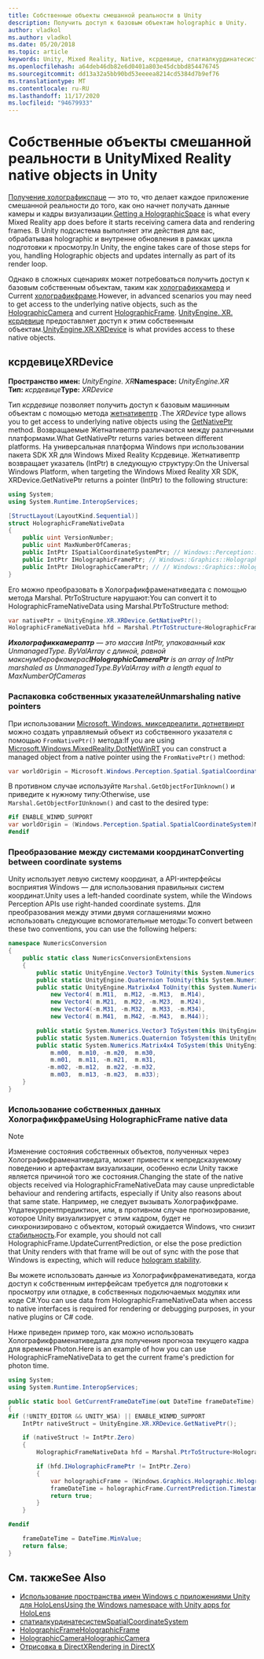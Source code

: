 ```yaml
---
title: Собственные объекты смешанной реальности в Unity
description: Получить доступ к базовым объектам holographic в Unity.
author: vladkol
ms.author: vladkol
ms.date: 05/20/2018
ms.topic: article
keywords: Unity, Mixed Reality, Native, ксрдевице, спатиалкурдинатесистем, холографикфраме, холографиккамера, испатиалкурдинатесистем, iholographicframe, iholographiccamera, getnativeptr, гарнитура смешанной реальности, гарнитура Windows Mixed Reality, гарнитура виртуальной реальности
ms.openlocfilehash: a64deb46db82e6d0401a803e45dcbbd854476745
ms.sourcegitcommit: dd13a32a5bb90bd53eeeea8214cd5384d7b9ef76
ms.translationtype: MT
ms.contentlocale: ru-RU
ms.lasthandoff: 11/17/2020
ms.locfileid: "94679933"
---
```

# <a name="mixed-reality-native-objects-in-unity"></a><span data-ttu-id="5f445-104">Собственные объекты смешанной реальности в Unity</span><span class="sxs-lookup"><span data-stu-id="5f445-104">Mixed Reality native objects in Unity</span></span>

<span data-ttu-id="5f445-105">[Получение холографикспаце](../native/getting-a-holographicspace.md) — это то, что делает каждое приложение смешанной реальности до того, как оно начнет получать данные камеры и кадры визуализации.</span><span class="sxs-lookup"><span data-stu-id="5f445-105">[Getting a HolographicSpace](../native/getting-a-holographicspace.md) is what every Mixed Reality app does before it starts receiving camera data and rendering frames.</span></span> <span data-ttu-id="5f445-106">В Unity подсистема выполняет эти действия для вас, обрабатывая holographic и внутренне обновления в рамках цикла подготовки к просмотру.</span><span class="sxs-lookup"><span data-stu-id="5f445-106">In Unity, the engine takes care of those steps for you, handling Holographic objects and updates internally as part of its render loop.</span></span>

<span data-ttu-id="5f445-107">Однако в сложных сценариях может потребоваться получить доступ к базовым собственным объектам, таким как <a href="https://docs.microsoft.com/uwp/api/windows.graphics.holographic.holographiccamera" target="_blank">холографиккамера</a> и Current <a href="https://docs.microsoft.com/uwp/api/windows.graphics.holographic.holographicframe" target="_blank">холографикфраме</a>.</span><span class="sxs-lookup"><span data-stu-id="5f445-107">However, in advanced scenarios you may need to get access to the underlying native objects, such as the <a href="https://docs.microsoft.com/uwp/api/windows.graphics.holographic.holographiccamera" target="_blank">HolographicCamera</a> and current <a href="https://docs.microsoft.com/uwp/api/windows.graphics.holographic.holographicframe" target="_blank">HolographicFrame</a>.</span></span> <span data-ttu-id="5f445-108"><a href="https://docs.unity3d.com/ScriptReference/XR.XRDevice.html" target="_blank">UnityEngine. XR. ксрдевице</a> предоставляет доступ к этим собственным объектам.</span><span class="sxs-lookup"><span data-stu-id="5f445-108"><a href="https://docs.unity3d.com/ScriptReference/XR.XRDevice.html" target="_blank">UnityEngine.XR.XRDevice</a> is what provides access to these native objects.</span></span>

## <a name="xrdevice"></a><span data-ttu-id="5f445-109">ксрдевице</span><span class="sxs-lookup"><span data-stu-id="5f445-109">XRDevice</span></span> 

<span data-ttu-id="5f445-110">**Пространство имен:** *UnityEngine. XR*</span><span class="sxs-lookup"><span data-stu-id="5f445-110">**Namespace:** *UnityEngine.XR*</span></span><br>
<span data-ttu-id="5f445-111">**Тип:** *ксрдевице*</span><span class="sxs-lookup"><span data-stu-id="5f445-111">**Type:** *XRDevice*</span></span>

<span data-ttu-id="5f445-112">Тип *ксрдевице* позволяет получить доступ к базовым машинным объектам с помощью метода <a href="https://docs.unity3d.com/ScriptReference/XR.XRDevice.GetNativePtr.html" target="_blank">жетнативептр</a> .</span><span class="sxs-lookup"><span data-stu-id="5f445-112">The *XRDevice* type allows you to get access to underlying native objects using the <a href="https://docs.unity3d.com/ScriptReference/XR.XRDevice.GetNativePtr.html" target="_blank">GetNativePtr</a> method.</span></span> <span data-ttu-id="5f445-113">Возвращаемые Жетнативептр различаются между различными платформами.</span><span class="sxs-lookup"><span data-stu-id="5f445-113">What GetNativePtr returns varies between different platforms.</span></span> <span data-ttu-id="5f445-114">На универсальная платформа Windows при использовании пакета SDK XR для Windows Mixed Reality Ксрдевице. Жетнативептр возвращает указатель (IntPtr) в следующую структуру:</span><span class="sxs-lookup"><span data-stu-id="5f445-114">On the Universal Windows Platform, when targeting the Windows Mixed Reality XR SDK, XRDevice.GetNativePtr returns a pointer (IntPtr) to the following structure:</span></span> 

```cs
using System;
using System.Runtime.InteropServices;

[StructLayout(LayoutKind.Sequential)]
struct HolographicFrameNativeData
{
    public uint VersionNumber;
    public uint MaxNumberOfCameras;
    public IntPtr ISpatialCoordinateSystemPtr; // Windows::Perception::Spatial::ISpatialCoordinateSystem
    public IntPtr IHolographicFramePtr; // Windows::Graphics::Holographic::IHolographicFrame 
    public IntPtr IHolographicCameraPtr; // // Windows::Graphics::Holographic::IHolographicCamera
}
```
<span data-ttu-id="5f445-115">Его можно преобразовать в Холографикфраменативедата с помощью метода Marshal. PtrToStructure нарушают:</span><span class="sxs-lookup"><span data-stu-id="5f445-115">You can convert it to HolographicFrameNativeData using Marshal.PtrToStructure method:</span></span>
```cs
var nativePtr = UnityEngine.XR.XRDevice.GetNativePtr();
HolographicFrameNativeData hfd = Marshal.PtrToStructure<HolographicFrameNativeData>(nativePtr);
```
<span data-ttu-id="5f445-116">***Ихолографиккамераптр** — это массив IntPtr, упакованный как UnmanagedType. ByValArray с длиной, равной макснумберофкамерас*</span><span class="sxs-lookup"><span data-stu-id="5f445-116">***IHolographicCameraPtr** is an array of IntPtr marshaled as UnmanagedType.ByValArray with a length equal to MaxNumberOfCameras*</span></span> 

### <a name="unmarshaling-native-pointers"></a><span data-ttu-id="5f445-117">Распаковка собственных указателей</span><span class="sxs-lookup"><span data-stu-id="5f445-117">Unmarshaling native pointers</span></span>

<span data-ttu-id="5f445-118">При использовании [Microsoft. Windows. микседреалити. дотнетвинрт](https://www.nuget.org/packages/Microsoft.Windows.MixedReality.DotNetWinRT) можно создать управляемый объект из собственного указателя с помощью `FromNativePtr()` метода:</span><span class="sxs-lookup"><span data-stu-id="5f445-118">If you are using [Microsoft.Windows.MixedReality.DotNetWinRT](https://www.nuget.org/packages/Microsoft.Windows.MixedReality.DotNetWinRT) you can construct a managed object from a native pointer using the `FromNativePtr()` method:</span></span>

```cs
var worldOrigin = Microsoft.Windows.Perception.Spatial.SpatialCoordinateSystem.FromNativePtr(hfd.ISpatialCoordinateSystemPtr);
```

<span data-ttu-id="5f445-119">В противном случае используйте `Marshal.GetObjectForIUnknown()` и приведите к нужному типу:</span><span class="sxs-lookup"><span data-stu-id="5f445-119">Otherwise, use `Marshal.GetObjectForIUnknown()` and cast to the desired type:</span></span>

```cs
#if ENABLE_WINMD_SUPPORT
var worldOrigin = (Windows.Perception.Spatial.SpatialCoordinateSystem)Marshal.GetObjectForIUnknown(hfd.ISpatialCoordinateSystemPtr);
#endif
```

### <a name="converting-between-coordinate-systems"></a><span data-ttu-id="5f445-120">Преобразование между системами координат</span><span class="sxs-lookup"><span data-stu-id="5f445-120">Converting between coordinate systems</span></span>

<span data-ttu-id="5f445-121">Unity использует левую систему координат, а API-интерфейсы восприятия Windows — для использования правильных систем координат.</span><span class="sxs-lookup"><span data-stu-id="5f445-121">Unity uses a left-handed coordinate system, while the Windows Perception APIs use right-handed coordinate systems.</span></span> <span data-ttu-id="5f445-122">Для преобразования между этими двумя соглашениями можно использовать следующие вспомогательные методы:</span><span class="sxs-lookup"><span data-stu-id="5f445-122">To convert between these two conventions, you can use the following helpers:</span></span>

```cs
namespace NumericsConversion
{
    public static class NumericsConversionExtensions
    {
        public static UnityEngine.Vector3 ToUnity(this System.Numerics.Vector3 v) => new UnityEngine.Vector3(v.X, v.Y, -v.Z);
        public static UnityEngine.Quaternion ToUnity(this System.Numerics.Quaternion q) => new UnityEngine.Quaternion(-q.X, -q.Y, q.Z, q.W);
        public static UnityEngine.Matrix4x4 ToUnity(this System.Numerics.Matrix4x4 m) => new UnityEngine.Matrix4x4(
            new Vector4( m.M11,  m.M12, -m.M13,  m.M14),
            new Vector4( m.M21,  m.M22, -m.M23,  m.M24),
            new Vector4(-m.M31, -m.M32,  m.M33, -m.M34),
            new Vector4( m.M41,  m.M42, -m.M43,  m.M44));

        public static System.Numerics.Vector3 ToSystem(this UnityEngine.Vector3 v) => new System.Numerics.Vector3(v.x, v.y, -v.z);
        public static System.Numerics.Quaternion ToSystem(this UnityEngine.Quaternion q) => new System.Numerics.Quaternion(-q.x, -q.y, q.z, q.w);
        public static System.Numerics.Matrix4x4 ToSystem(this UnityEngine.Matrix4x4 m) => new System.Numerics.Matrix4x4(
            m.m00,  m.m10, -m.m20,  m.m30,
            m.m01,  m.m11, -m.m21,  m.m31,
           -m.m02, -m.m12,  m.m22, -m.m32,
            m.m03,  m.m13, -m.m23,  m.m33);
    }
}
```

### <a name="using-holographicframe-native-data"></a><span data-ttu-id="5f445-123">Использование собственных данных Холографикфраме</span><span class="sxs-lookup"><span data-stu-id="5f445-123">Using HolographicFrame native data</span></span>

> [!NOTE]
> <span data-ttu-id="5f445-124">Изменение состояния собственных объектов, полученных через Холографикфраменативедата, может привести к непредсказуемому поведению и артефактам визуализации, особенно если Unity также является причиной того же состояния.</span><span class="sxs-lookup"><span data-stu-id="5f445-124">Changing the state of the native objects received via HolographicFrameNativeData may cause unpredictable behaviour and rendering artifacts, especially if Unity also reasons about that same state.</span></span>  <span data-ttu-id="5f445-125">Например, не следует вызывать Холографикфраме. Упдатекуррентпредиктион, или, в противном случае прогнозирование, которое Unity визуализирует с этим кадром, будет не синхронизировано с объектом, который ожидается Windows, что снизит [стабильность](../platform-capabilities-and-apis/hologram-stability.md).</span><span class="sxs-lookup"><span data-stu-id="5f445-125">For example, you should not call HolographicFrame.UpdateCurrentPrediction, or else the pose prediction that Unity renders with that frame will be out of sync with the pose that Windows is expecting, which will reduce [hologram stability](../platform-capabilities-and-apis/hologram-stability.md).</span></span>

<span data-ttu-id="5f445-126">Вы можете использовать данные из Холографикфраменативедата, когда доступ к собственным интерфейсам требуется для подготовки к просмотру или отладке, в собственных подключаемых модулях или коде C#.</span><span class="sxs-lookup"><span data-stu-id="5f445-126">You can use data from HolographicFrameNativeData when access to native interfaces is required for rendering or debugging purposes, in your native plugins or C# code.</span></span> 

<span data-ttu-id="5f445-127">Ниже приведен пример того, как можно использовать Холографикфраменативедата для получения прогноза текущего кадра для времени Photon.</span><span class="sxs-lookup"><span data-stu-id="5f445-127">Here is an example of how you can use HolographicFrameNativeData to get the current frame's prediction for photon time.</span></span> 
```cs
using System;
using System.Runtime.InteropServices;

public static bool GetCurrentFrameDateTime(out DateTime frameDateTime)
{
#if (!UNITY_EDITOR && UNITY_WSA) || ENABLE_WINMD_SUPPORT
    IntPtr nativeStruct = UnityEngine.XR.XRDevice.GetNativePtr();

    if (nativeStruct != IntPtr.Zero)
    {
        HolographicFrameNativeData hfd = Marshal.PtrToStructure<HolographicFrameNativeData>(nativeStruct);

        if (hfd.IHolographicFramePtr != IntPtr.Zero)
        {
            var holographicFrame = (Windows.Graphics.Holographic.HolographicFrame)Marshal.GetObjectForIUnknown(hfd.IHolographicFramePtr);
            frameDateTime = holographicFrame.CurrentPrediction.Timestamp.TargetTime.DateTime;
            return true;
        }
    }

#endif

    frameDateTime = DateTime.MinValue;
    return false;
}

```

## <a name="see-also"></a><span data-ttu-id="5f445-128">См. также</span><span class="sxs-lookup"><span data-stu-id="5f445-128">See Also</span></span>
* [<span data-ttu-id="5f445-129">Использование пространства имен Windows с приложениями Unity для HoloLens</span><span class="sxs-lookup"><span data-stu-id="5f445-129">Using the Windows namespace with Unity apps for HoloLens</span></span>](using-the-windows-namespace-with-unity-apps-for-hololens.md)
* <span data-ttu-id="5f445-130"><a href="https://docs.microsoft.com/uwp/api/windows.perception.spatial.spatialcoordinatesystem" target="_blank">спатиалкурдинатесистем</a></span><span class="sxs-lookup"><span data-stu-id="5f445-130"><a href="https://docs.microsoft.com/uwp/api/windows.perception.spatial.spatialcoordinatesystem" target="_blank">SpatialCoordinateSystem</a></span></span>
* <span data-ttu-id="5f445-131"><a href="https://docs.microsoft.com/uwp/api/windows.graphics.holographic.holographicframe" target="_blank">HolographicFrame</a></span><span class="sxs-lookup"><span data-stu-id="5f445-131"><a href="https://docs.microsoft.com/uwp/api/windows.graphics.holographic.holographicframe" target="_blank">HolographicFrame</a></span></span>
* <span data-ttu-id="5f445-132"><a href="https://docs.microsoft.com/uwp/api/windows.graphics.holographic.holographiccamera" target="_blank">HolographicCamera</a></span><span class="sxs-lookup"><span data-stu-id="5f445-132"><a href="https://docs.microsoft.com/uwp/api/windows.graphics.holographic.holographiccamera" target="_blank">HolographicCamera</a></span></span>
* [<span data-ttu-id="5f445-133">Отрисовка в DirectX</span><span class="sxs-lookup"><span data-stu-id="5f445-133">Rendering in DirectX</span></span>](../native/rendering-in-directx.md)
